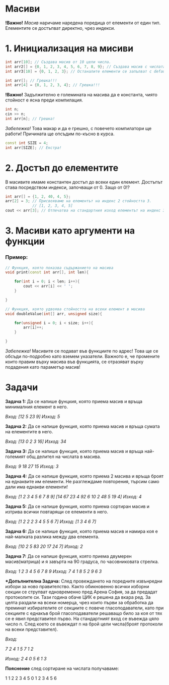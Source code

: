 <h1>Масиви</h1>

**!Важно!** *Масив* наричаме наредена поредица от елементи от един тип. Елементите се достъпват директно, чрез индекси.

<h1>1. Инициализация на мисиви</h1>

```c++
int arr[10]; // Създава масив от 10 цели числа.
int arr2[] = {0, 1, 2, 3, 4, 5, 6, 7, 8, 9}; // Създава масив с числата от 0 до 9.
int arr3[10] = {0, 1, 2, 3}; // Останалите елементи се запълват с default-на стойност

int arr[]; // Грешка!!!
int arr[4] = {0, 1, 2, 3, 4}; // Грешка!!!
```

**!Важно!** Задължително е големината на масива да е константа, чиято стойност е ясна преди компилация.

```c++
int n;
cin >> n;
int arr[n]; // Грешка!
```

*Забележка!* Това макар и да е грешно, с повечето компилатори ще работи! Причината ще опсъдим по-късно в курса.

```c++
const int SIZE = 4;
int arr[SIZE]; // Екстра!
```

<h1>2. Достъп до елементите</h1>
В масивите имаме константен достъп до всеки един елемент. Достъпът става посредством индекси, започващи от 0. Защо от 0!?

```c++
int arr[] = {1, 2, 40, 4, 5};
arr[2] = 3; // Присвояваме на елементът на индекс 2 стойността 3.
            // [1, 2, 3, 4, 5]
cout << arr[3]; // Отпечатва на стандартния изход елементът на индекс 3(4).
```

<h1>3. Масиви като аргументи на функции</h1>

<h3>Пример:</h3>

```c++
// Функция, която показва съдържанието на масива
void print(const int arr[], int len){

    for(int i = 0; i < len; i++){
        cout << arr[i] << ' ';
    }

}

// Функция, която удвоява стойността на всеки елемент в масива
void doubleValue(int[] arr, unsigned size){

    for(unsigned i = 0; i < size; i++){
        arr[i]++;
    }

}
```

*Забележка!* Масивите се подават във функциите по адрес! Това ще се обсъди по-подробно като вземем указатели. Важното е, че промените които правим върху масива във функцията, се отразяват върху подадения като параметър масив!

<h1>Задачи</h1>

**Задача 1:** Да се напише фунцкия, която приема масив и връща минималния елемент в него.

*Вход: [12 5 23 9] Изход: 5*

**Задача 2:** Да се напише функция, която приема масив и връща сумата на елементите в него.

*Вход: [13 0 2 3 16] Изход: 34*

**Задача 3:** Да се напише функция, която приема масив и връща най-големият общ делител на числата в масива.

*Вход: 9 18 27 15 Изход: 3*

**Задача 4:** Да се напише функция, която приема 2 масива и връща броят на еднаквите им елементи. Не разглеждаме повторения, търсим само дали има еднакви елементи!

*Вход: [1 2 3 4 5 6 7 8 9] [14 67 23 4 92 6 10 2 48 5 19 4] Изход: 4*

**Задача 5:** Да се напише функция, която приема сортиран масив и изтрива всички повтарящи се елементи в него.

*Вход: [1 2 2 2 3 4 5 5 6 7] Изход: [1 3 4 6 7]*

**Задача 6:** Да се напише функция, която приема масив и намира коя е най-малката разлика между два елемента.

*Вход: [10 2 5 83 20 17 24 7] Изход: 2*

**Задача 7:** Да се напише функция, която приема двумерен масив(матрица) и я завърта на 90 градуса, по часовниковата стрелка.

*Вход:*
*1 2 3*
*4 5 6*
*7 8 9*
*Изход:*
*7 4 1*
*8 5 2*
*9 6 3*

**\*Допълнителна Задача:** След провеждането на поредните извънредни избори за ново правителство. Както обикновенно всички изборни секции се струпват едновременно пред Арена София, за да предадат протоколите си. Тази година обаче ЦИК е решена да вкара ред. За целта раздали на всеки номерца, чрез които първи за обработка да преминат избирателите от секциите с повече гласоподаватели, като при секциите с еднакъв брой гласоподаватели решаващо било за коя от тях се е явил представител първо.
На стандартният вход се въвежда цяло число n. След което се въвеждат n на брой цели числа(броят протоколи на всеки представител).

*Вход:*

*7*
*2 4 1 5 7 1 2*

*Изход:*
*2 4 0 5 6 1 3*

**Пояснение** след сортиране на числата получаваме:

1 1 2 2 3 4 5
0 1 2 3 4 5 6
